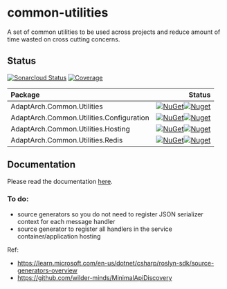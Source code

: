 # common-utilities
A set of common utilities to be used across projects and reduce amount of time wasted on cross cutting concerns.

## Status
[![Sonarcloud Status](https://sonarcloud.io/api/project_badges/measure?project=adaptive-architecture_common-utilities&metric=alert_status)](https://sonarcloud.io/dashboard?id=adaptive-architecture_common-utilities)
[![Coverage](https://sonarcloud.io/api/project_badges/measure?project=adaptive-architecture_common-utilities&metric=coverage)](https://sonarcloud.io/summary/new_code?id=adaptive-architecture_common-utilities)

|Package|Status|
|:--- | ---:|
|AdaptArch.Common.Utilities|[![NuGet](https://img.shields.io/nuget/v/AdaptArch.Common.Utilities.svg?style=flat-square)![Nuget](https://img.shields.io/nuget/dt/AdaptArch.Common.Utilities?style=flat-square)][1]|
|AdaptArch.Common.Utilities.Configuration|[![NuGet](https://img.shields.io/nuget/v/AdaptArch.Common.Utilities.Configuration.svg?style=flat-square)![Nuget](https://img.shields.io/nuget/dt/AdaptArch.Common.Utilities.Configuration?style=flat-square)][2]|
|AdaptArch.Common.Utilities.Hosting|[![NuGet](https://img.shields.io/nuget/v/AdaptArch.Common.Utilities.Hosting.svg?style=flat-square)![Nuget](https://img.shields.io/nuget/dt/AdaptArch.Common.Utilities.Hosting?style=flat-square)][3]|
|AdaptArch.Common.Utilities.Redis|[![NuGet](https://img.shields.io/nuget/v/AdaptArch.Common.Utilities.Redis.svg?style=flat-square)![Nuget](https://img.shields.io/nuget/dt/AdaptArch.Common.Utilities.Redis?style=flat-square)][4]|

[1]: https://www.nuget.org/packages/AdaptArch.Common.Utilities
[2]: https://www.nuget.org/packages/AdaptArch.Common.Utilities.Configuration
[3]: https://www.nuget.org/packages/AdaptArch.Common.Utilities.Hosting
[4]: https://www.nuget.org/packages/AdaptArch.Common.Utilities.Redis

## Documentation

Please read the documentation [here](https://adaptive-architecture.github.io/common-utilities/).


### To do:
* source generators so you do not need to register JSON serializer context for each message handler
* source generator to register all handlers in the service container/application hosting

Ref:
* https://learn.microsoft.com/en-us/dotnet/csharp/roslyn-sdk/source-generators-overview
* https://github.com/wilder-minds/MinimalApiDiscovery
